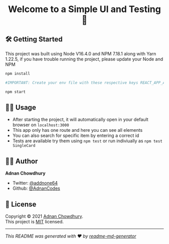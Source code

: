 <h1 align="center">Welcome to a Simple UI and Testing 👋</h1>

## 🛠 Getting Started

This project was built using Node V16.4.0 and NPM 7.18.1 along with Yarn 1.22.5, if you have trouble running the project, please update your Node and NPM

```sh
npm install

#IMPORTANT: Create your env file with these respective keys REACT_APP_API_KEY & REACT_APP_API_URL

npm start
```

## 💪🏽 Usage

- After starting the project, it will automatically open in your default browser on `localhost:3000`
- This app only has one route and here you can see all elements
- You can also search for specific item by entering a correct id
- Tests are available try them using `npm test` or run indiviually as `npm test SingleCard`

## 🧔🏽 Author

**Adnan Chowdhury**

- Twitter: [@addnone64](https://twitter.com/addnone64)
- Github: [@AdnanCodes](https://github.com/AdnanCodes)

## 📝 License

Copyright © 2021 [Adnan Chowdhury](https://github.com/AdnanCodes).<br />
This project is [MIT](https://github.com/AdnanCodes/ui-testing/blob/main/LICENSE) licensed.

---

_This README was generated with ❤️ by [readme-md-generator](https://github.com/kefranabg/readme-md-generator)_
